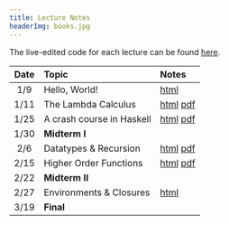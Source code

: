 ```yaml
---
title: Lecture Notes
headerImg: books.jpg
---
```


The live-edited code for each lecture can be found [here][code].

| **Date**   | **Topic**                  | **Notes**                 |
|:----------:|:---------------------------|:--------------------------|
| 1/9        | Hello, World!              | [html][lec0]              |
| 1/11       | The Lambda Calculus        | [html][lec1] [pdf][pdf1]  |
| 1/25       | A crash course in Haskell  | [html][lec2] [pdf][pdf2]  |
| 1/30       | **Midterm I**              |                           | 
| 2/6        | Datatypes & Recursion      | [html][lec3] [pdf][pdf3]  |
| 2/15       | Higher Order Functions     | [html][lec4] [pdf][pdf4]  |
| 2/22       | **Midterm II**             |                           | 
| 2/27       | Environments & Closures    | [html][lec5]              |
| 3/19       | **Final**                  |                           |


<!--
| 1/18       | contd.                     |                           |
| 1/20       | contd.                     |                           |
| 2/1        | contd.                     | contd.                    |
| 2/3        | contd.                     | contd.                    |
| 2/10       | **midterm** 		  |                           |
| 2/15       | contd. 		          | contd. 		      |
| 2/22       | contd.                     | contd.                    |
| 2/24       | Lexing and Parsing         | [html][lec6] [pdf][pdf6]  |
| 3/1        | Overloading & Type Classes | [html][lec7] [pdf]        |
| 3/3        | contd.                     |                           |
| 3/8        | Functors & Monads          | [html][lec8]              |
| 3/10 	     | Hello, world! (IO Monad)   | [html][lec9]              |
| 3/15       | **final** 		  |                           |

## Discussions
| Date       | Topic                    | Slides               |
|:----------:|:-------------------------|:--------------------:|
| 1/6        | Lambda Calculus & Elsa   | [blank][disc1-blank], [annotated][disc1-annotated]  |
| 1/14       | Lambda Calculus          | [pdf][disc1]         |
| 3/17       | Final Review             | [html][final-review] |
| 2/25       | Nano: Parsing and Eval   | [pdf][disc5]  |
| 3/4        | Type checking tips       | [pdf][disc6]  |
| 3/11       | Final Review             | [pdf][discFinal] |
-->

[lec0]: lectures/00-hello.html
[lec1]: lectures/01-lambda.html
[lec2]: lectures/02-haskell.html
[lec3]: lectures/03-datatypes.html
[lec4]: lectures/04-hof.html
[lec5]: lectures/05-environments.html
[lec5-clos]: lectures/05-closure.html
[lec6]: lectures/06-parsing.html
[lec7]: lectures/07-classes.html
[lec8]: lectures/08-monads.html
[lec9]: lectures/09-io.html

[rhoc]: https://reactjs.org/docs/higher-order-components.html
[mapRed]: https://en.wikipedia.org/wiki/MapReduce

[pdf1]: /static/raw/01-lambda.pdf
[pdf2]: /static/raw/02-haskell.pdf
[pdf3]: /static/raw/03-data.pdf
[pdf4]: /static/raw/04-hof.pdf
[pdf5]: /static/raw/05-environments.pdf
[pdf6]: /static/raw/06-parsing.pdf
[pdf8]: /static/raw/08-monads.pdf

[code]: https://github.com/ucsd-cse130/wi24/tree/master/static/code/src
[arith]: https://github.com/ucsd-cse130/wi21/tree/master/static/arith

[lc-1-12]: /static/raw/lec_1_12_21.lc



[pdf-data]: /static/raw/03-datatypes.pdf
[pdf-data-b]: /static/raw/03-datatypes-B.pdf
[pdf-parse]: /static/raw/06-parsing.pdf
[lc4]:  /static/raw/lec_4_10_2019.lc

[pdf-hof]: /static/raw/04-hof.pdf
[pdf-env]: /static/raw/05-environments.pdf

[disc1-blank]: /static/raw/disc1-lambda_calc.pdf
[disc1-annotated]: /static/raw/disc1-lambda_calc-20210106.pdf
[disc5]: /static/raw/disc5-parsing.pdf
[disc6]: /static/raw/disc-pa5tips.pdf
[discFinal]: /static/raw/final-disc.pdf

[parsing]: https://github.com/cse130-sp18/arith

[elsa]: https://github.com/ucsd-progsys/elsa
[intro]: /static/raw/Intro.hs
[datatypes]: /static/raw/Datatypes.hs
[tail]: /static/raw/Tail.hs

[midterm]: /static/raw/130-midterm-wi19.pdf
[midterm-sol]: /static/raw/130-midterm-wi19-solution.pdf
[final-prep]: /static/raw/appendix.pdf
[final]: /static/raw/130-final-wi19.pdf
[final-sol]: /static/raw/130-final-wi19-solution.pdf

[final-review]: discussions/final-review.html
